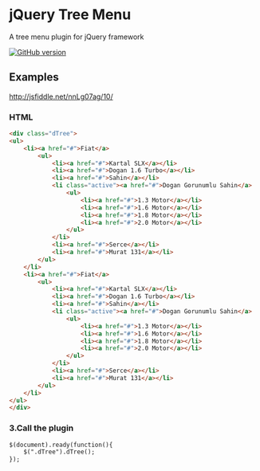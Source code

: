 # jQuery Tree Menu

A tree menu plugin for jQuery framework

[![GitHub version](https://d25lcipzij17d.cloudfront.net/badge.svg?id=gh&type=5&v=1.0)](https://github.com/mefefirat/dTree)

## Examples
http://jsfiddle.net/nnLg07ag/10/

### HTML

```html
<div class="dTree">
<ul>
	<li><a href="#">Fiat</a>
		<ul>
			<li><a href="#">Kartal SLX</a></li>
			<li><a href="#">Dogan 1.6 Turbo</a></li>
			<li><a href="#">Sahin</a></li>
			<li class="active"><a href="#">Dogan Gorunumlu Sahin</a>
				<ul>
					<li><a href="#">1.3 Motor</a></li>
					<li><a href="#">1.6 Motor</a></li>
					<li><a href="#">1.8 Motor</a></li>
					<li><a href="#">2.0 Motor</a></li>
				</ul>
			</li>
			<li><a href="#">Serce</a></li>
			<li><a href="#">Murat 131</a></li>
		</ul>
	</li>
	<li><a href="#">Fiat</a>
		<ul>
			<li><a href="#">Kartal SLX</a></li>
			<li><a href="#">Dogan 1.6 Turbo</a></li>
			<li><a href="#">Sahin</a></li>
			<li class="active"><a href="#">Dogan Gorunumlu Sahin</a>
				<ul>
					<li><a href="#">1.3 Motor</a></li>
					<li><a href="#">1.6 Motor</a></li>
					<li><a href="#">1.8 Motor</a></li>
					<li><a href="#">2.0 Motor</a></li>
				</ul>
			</li>
			<li><a href="#">Serce</a></li>
			<li><a href="#">Murat 131</a></li>
		</ul>
	</li>
</ul>
</div>
```
### 3.Call the plugin

```html
$(document).ready(function(){
	$(".dTree").dTree();
});  
```
